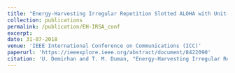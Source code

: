 ```yaml
---
title: "Energy-Harvesting Irregular Repetition Slotted ALOHA with Unit-Sized Battery"
collection: publications
permalink: /publication/EH-IRSA_conf
excerpt:
date: 31-07-2018
venue: 'IEEE International Conference on Communications (ICC)'
paperurl: 'https://ieeexplore.ieee.org/abstract/document/8422090'
citation: 'U. Demirhan and T. M. Duman, "Energy-Harvesting Irregular Repetition Slotted ALOHA with Unit-Sized Battery," ICC 2018 - IEEE International Conference on Communications (ICC), 2018, pp. 1-6, doi: 10.1109/ICC.2018.8422090.'
---
```

